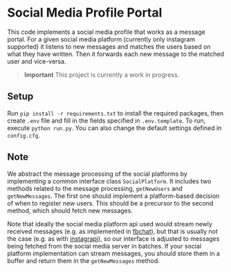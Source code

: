 # Social Media Profile Portal

This code implements a social media profile that works as a message portal. For a given social media platform (currently only instagram supported) it listens to new messages and matches the users based on what they have written. Then it forwards each new message to the matched user and vice-versa.

>**Important**
>This project is currently a work in progress.

## Setup

Run `pip install -r requirements.txt` to install the required packages, then create `.env` file and fill in the fields specified in `.env.template`. To run, execute `python run.py`. You can also change the default settings defined in `config.cfg`.

## Note

We abstract the message processing of the social platforms by implementing a common interface class `SocialPlatform`. It includes two methods related to the message processing, `getNewUsers` and `getNewMessages`. The first one should implement a platform-based decision of when to register new users. This should be a precursor to the second method, which should fetch new messages.

Note that ideally the social media platform api used would stream newly received messages (e.g. as implemented in [fbchat](https://github.com/fbchat-dev/fbchat)), but that is usually not the case (e.g. as with [instagrapi](https://github.com/subzeroid/instagrapi)), so our interface is adjusted to messages being fetched from the social media server in batches. If your social platform implementation can stream messages, you should store them in a buffer and return them in the `getNewMessages` method.